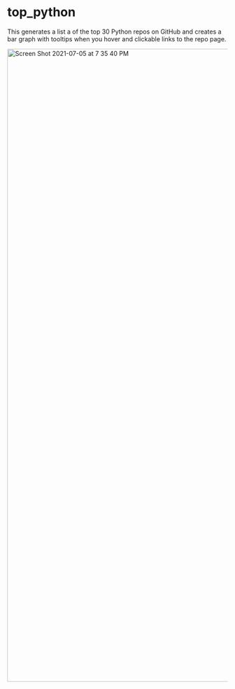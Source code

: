 # top_python

This generates a list a of the top 30 Python repos on GitHub and creates a bar graph with tooltips when you hover and clickable links to the repo page. 

<img width="1446" alt="Screen Shot 2021-07-05 at 7 35 40 PM" src="https://user-images.githubusercontent.com/75564117/124534113-71f4d300-ddc8-11eb-91eb-8d29828307d9.png">

